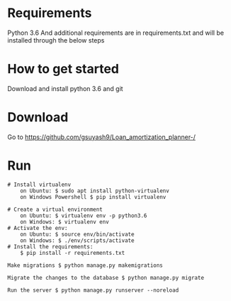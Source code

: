 # Requirements
  Python 3.6
  And additional requirements are in requirements.txt and will be installed through the below steps

# How to get started
  Download and install python 3.6 and git
# Download
  Go to https://github.com/gsuyash9/Loan_amortization_planner-/
# Run
	# Install virtualenv
  		on Ubuntu: $ sudo apt install python-virtualenv
		on Windows Powershell $ pip install virtualenv
	
   	# Create a virtual environment
		on Ubuntu: $ virtualenv env -p python3.6
  		on Windows: $ virtualenv env
   	# Activate the env:
		on Ubuntu: $ source env/bin/activate
  		on Windows: $ ./env/scripts/activate
   	# Install the requirements: 
  		$ pip install -r requirements.txt
  
  	Make migrations $ python manage.py makemigrations

  	Migrate the changes to the database $ python manage.py migrate

  	Run the server $ python manage.py runserver --noreload

